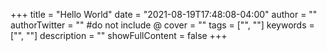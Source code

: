 +++
title = "Hello World"
date = "2021-08-19T17:48:08-04:00"
author = ""
authorTwitter = "" #do not include @
cover = ""
tags = ["", ""]
keywords = ["", ""]
description = ""
showFullContent = false
+++
